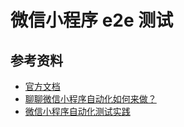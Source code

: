 # 微信小程序 e2e 测试

## 参考资料

- [官方文档](https://developers.weixin.qq.com/miniprogram/dev/devtools/auto/)
- [聊聊微信小程序自动化如何来做？](https://mp.weixin.qq.com/s/7EScxqe-l-FXw_9ofkiCuw)
- [微信小程序自动化测试实践](https://juejin.im/post/5d1abea26fb9a07ec07fd848)
